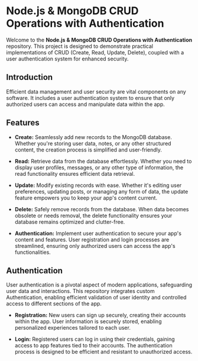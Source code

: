 # Node.js & MongoDB CRUD Operations with Authentication

Welcome to the **Node.js & MongoDB CRUD Operations with Authentication** repository. This project is designed to demonstrate practical implementations of CRUD (Create, Read, Update, Delete), coupled with a user authentication system for enhanced security.

## Introduction

 Efficient data management and user security are vital components on any software. It includes a user authentication system to ensure that only authorized users can access and manipulate data within the app.

## Features

- **Create:** Seamlessly add new records to the MongoDB database. Whether you're storing user data, notes, or any other structured content, the creation process is simplified and user-friendly.

- **Read:** Retrieve data from the database effortlessly. Whether you need to display user profiles, messages, or any other type of information, the read functionality ensures efficient data retrieval.

- **Update:** Modify existing records with ease. Whether it's editing user preferences, updating posts, or managing any form of data, the update feature empowers you to keep your app's content current.

- **Delete:** Safely remove records from the database. When data becomes obsolete or needs removal, the delete functionality ensures your database remains optimized and clutter-free.

- **Authentication:** Implement user authentication to secure your app's content and features. User registration and login processes are streamlined, ensuring only authorized users can access the app's functionalities.

## Authentication

User authentication is a pivotal aspect of modern applications, safeguarding user data and interactions. This repository integrates custom Authentication, enabling efficient validation of user identity and controlled access to different sections of the app.

- **Registration:** New users can sign up securely, creating their accounts within the app. User information is securely stored, enabling personalized experiences tailored to each user.

- **Login:** Registered users can log in using their credentials, gaining access to app features tied to their accounts. The authentication process is designed to be efficient and resistant to unauthorized access.

